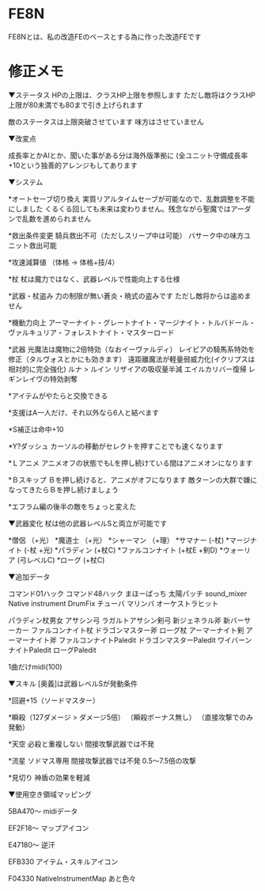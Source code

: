 # FE8N

FE8Nとは、私の改造FEのベースとする為に作った改造FEです

# 修正メモ

▼ステータス
HPの上限は、クラスHP上限を参照します
ただし敵将はクラスHP上限が80未満でも80まで引き上げられます

敵のステータスは上限突破させています
味方はさせていません

▼改変点

成長率とかAIとか、聞いた事がある分は海外版準拠に
(全ユニット守備成長率+10という独善的アレンジもしてあります

▼システム

*オートセーブ切り換え
実質リアルタイムセーブが可能なので、乱数調整を不能にしました
くるくる回しても未来は変わりません。残念ながら聖魔ではアーダンで乱数を進められません

*救出条件変更
騎兵救出不可（ただしスリープ中は可能）
バサーク中の味方ユニット救出可能

*攻速減算値
（体格 → 体格+技/4）

*杖
杖は魔力ではなく、武器レベルで性能向上する仕様

*武器・杖盗み
力の制限が無い蒼炎・暁式の盗みです
ただし敵将からは盗めません

*機動力向上
アーマーナイト・グレートナイト・マージナイト・トルバドール・ヴァルキュリア・フォレストナイト・マスターロード

*武器
光魔法は魔物に2倍特効（なおイーヴァルディ）
レイピアの騎馬系特効を修正（タルヴォスとかにも効きます）
遠距離魔法が軽量弱威力化(イクリプスは相対的に完全強化)
ルナ > ルイン
リザイアの吸収量半減
エイルカリバー復帰
レギンレイヴの特効剥奪

*アイテムがやたらと交換できる

*支援はA一人だけ、それ以外なら6人と結べます

*S補正は命中+10

*Y?ダッシュ
カーソルの移動がセレクトを押すことでも速くなります

*Ｌアニメ
アニメオフの状態でもLを押し続けている間はアニメオンになります

*Ｂスキップ
Ｂを押し続けると、アニメがオフになります
敵ターンの大群で嫌になってきたらＢを押し続けましょう

*エフラム編の後半の敵をちょっと変えた

▼武器変化
杖は他の武器レベルSと両立が可能です

*僧侶
（+光）
*魔道士
（+光）
*シャーマン
（+理）
*サマナー
(-杖)
*マージナイト
(-杖 +光)
*パラディン
(+杖C)
*ファルコンナイト
(+杖E +剣D)
*ウォーリア
(弓レベルC)
*ローグ
(+杖C)

▼追加データ

コマンド01ハック
コマンド48ハック
まほーぱっち
太陽パッチ
sound_mixer
Native instrument 
DrumFix
チューバ
マリンバ
オーケストラヒット

パラディン杖男女
アサシン弓
ラガルトアサシン剣弓
新ジェネラル斧
新バーサーカー
ファルコンナイト杖
ドラゴンマスター斧
ローグ杖
アーマーナイト剣
アーマーナイト斧
ファルコンナイトPaledit
ドラゴンマスターPaledit
ワイバーンナイトPaledit
ローグPaledit

1曲だけmidi(100)

▼スキル
[奥義]は武器レベルSが発動条件

*回避+15（ソードマスター）

*瞬殺（127ダメージ > ダメージ5倍）
（瞬殺ボーナス無し）
（直接攻撃でのみ発動）

*天空
必殺と重複しない
間接攻撃武器では不発

*流星
ソドマス専用
間接攻撃武器では不発
0.5～7.5倍の攻撃

*見切り
神盾の効果を軽減

▼使用空き領域マッピング

5BA470～
midiデータ

EF2F18～
マップアイコン

E47180～
逆汗

EFB330
アイテム・スキルアイコン

F04330
NativeInstrumentMap
あと色々

